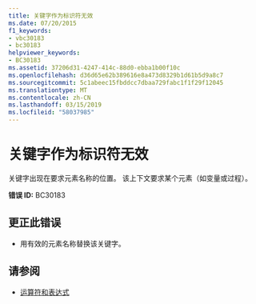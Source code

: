 ```yaml
---
title: 关键字作为标识符无效
ms.date: 07/20/2015
f1_keywords:
- vbc30183
- bc30183
helpviewer_keywords:
- BC30183
ms.assetid: 37206d31-4247-414c-88d0-ebba1b00f10c
ms.openlocfilehash: d36d65e62b389616e8a473d8329b1d61b5d9a8c7
ms.sourcegitcommit: 5c1abeec15fbddcc7dbaa729fabc1f1f29f12045
ms.translationtype: MT
ms.contentlocale: zh-CN
ms.lasthandoff: 03/15/2019
ms.locfileid: "58037985"
---
```

# <a name="keyword-is-not-valid-as-an-identifier"></a>关键字作为标识符无效
关键字出现在要求元素名称的位置。 该上下文要求某个元素（如变量或过程）。  
  
 **错误 ID:** BC30183  
  
## <a name="to-correct-this-error"></a>更正此错误  
  
-   用有效的元素名称替换该关键字。  
  
## <a name="see-also"></a>请参阅

- [运算符和表达式](../../visual-basic/programming-guide/language-features/operators-and-expressions/index.md)

